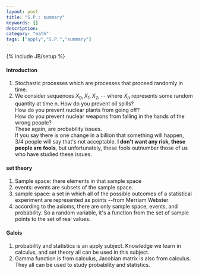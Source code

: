 ```yaml
---
layout: post
title: "S.P.: summary"
keywords: []
description: 
category: "math"
tags: ["apply","S.P.","summary"]
---
```

{% include JB/setup %}

#### Introduction
1. Stochastic processes which are processes that proceed randomly in time.
2. We consider sequences $X_0,X_1,X_2,\cdots$ where $X_n$ represents some random
   quantity at time n.
How do you prevent oil spills? <br />
How do you prevent nuclear plants from going off?<br />
How do you prevent nuclear weapons from falling in the hands of the wrong people?<br />
These again, are probability issues.<br />
If you say there is one change in a billion that something will happen, 3/4 people will say
that's not acceptable. **I don't want any risk, these people are fools**, but unfortunately,
these fools outnumber those of us who have studied these issues.

#### set theory
1. Sample space: there elements in that sample space  
2. events:   events are subsets of the sample space.
3. sample space: a set in which all of the possible outcomes of a statistical experiment are represented as points --from Merriam Webster
4. according to the axioms, there are only sample space, events, and probability.
So a random variable, it's a function from the set of sample points to the set of real values.





#### Galois
1. probability and statistics is an apply subject. Knowledge we learn in
   calculus, and set theory all can be used in this subject.
2. Gamma function is from calculus, Jacobian matrix is also from calculus. They
   all can be used to study probability and statistics.


